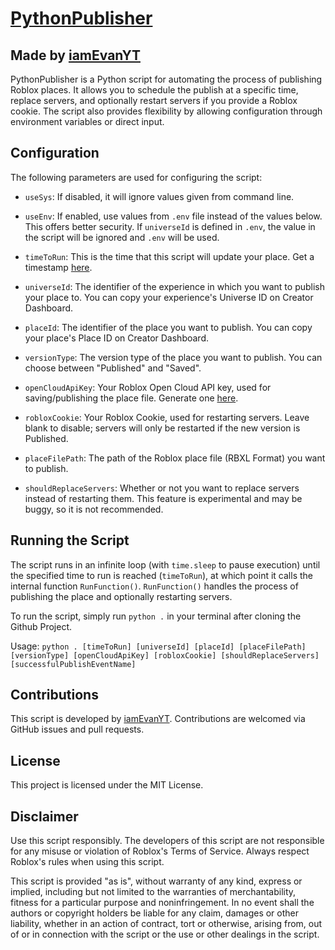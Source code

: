 # [PythonPublisher](https://github.com/iamEvanYT/PythonPublisher)
## Made by [iamEvanYT](https://github.com/iamEvanYT)

PythonPublisher is a Python script for automating the process of publishing Roblox places. It allows you to schedule the publish at a specific time, replace servers, and optionally restart servers if you provide a Roblox cookie. The script also provides flexibility by allowing configuration through environment variables or direct input.

## Configuration

The following parameters are used for configuring the script:

- `useSys`: If disabled, it will ignore values given from command line.

- `useEnv`: If enabled, use values from `.env` file instead of the values below. This offers better security. If `universeId` is defined in `.env`, the value in the script will be ignored and `.env` will be used.

- `timeToRun`: This is the time that this script will update your place. Get a timestamp [here](https://www.epochconverter.com/).

- `universeId`: The identifier of the experience in which you want to publish your place to. You can copy your experience's Universe ID on Creator Dashboard.

- `placeId`: The identifier of the place you want to publish. You can copy your place's Place ID on Creator Dashboard.

- `versionType`: The version type of the place you want to publish. You can choose between "Published" and "Saved".

- `openCloudApiKey`: Your Roblox Open Cloud API key, used for saving/publishing the place file. Generate one [here](https://create.roblox.com/dashboard/credentials).

- `robloxCookie`: Your Roblox Cookie, used for restarting servers. Leave blank to disable; servers will only be restarted if the new version is Published.

- `placeFilePath`: The path of the Roblox place file (RBXL Format) you want to publish.

- `shouldReplaceServers`: Whether or not you want to replace servers instead of restarting them. This feature is experimental and may be buggy, so it is not recommended.

## Running the Script

The script runs in an infinite loop (with `time.sleep` to pause execution) until the specified time to run is reached (`timeToRun`), at which point it calls the internal function `RunFunction()`. `RunFunction()` handles the process of publishing the place and optionally restarting servers.

To run the script, simply run `python .` in your terminal after cloning the Github Project.

Usage: `python . [timeToRun] [universeId] [placeId] [placeFilePath] [versionType] [openCloudApiKey] [robloxCookie] [shouldReplaceServers] [successfulPublishEventName]`

## Contributions

This script is developed by [iamEvanYT](https://github.com/iamEvanYT). Contributions are welcomed via GitHub issues and pull requests.

## License

This project is licensed under the MIT License.

## Disclaimer

Use this script responsibly. The developers of this script are not responsible for any misuse or violation of Roblox's Terms of Service. Always respect Roblox's rules when using this script.

This script is provided "as is", without warranty of any kind, express or implied, including but not limited to the warranties of merchantability, fitness for a particular purpose and noninfringement. In no event shall the authors or copyright holders be liable for any claim, damages or other liability, whether in an action of contract, tort or otherwise, arising from, out of or in connection with the script or the use or other dealings in the script.